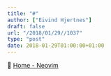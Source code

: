```yaml
---
title: "#"
author: ["Eivind Hjertnes"]
draft: false
url: "/2018/01/29//1037"
type: "post"
date: 2018-01-29T01:00:00+01:00
---
```


🤔 [Home - Neovim](https://neovim.io/)
